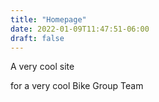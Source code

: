 ```yaml
---
title: "Homepage"
date: 2022-01-09T11:47:51-06:00
draft: false
---
```


A very cool site

for a very cool Bike Group Team
